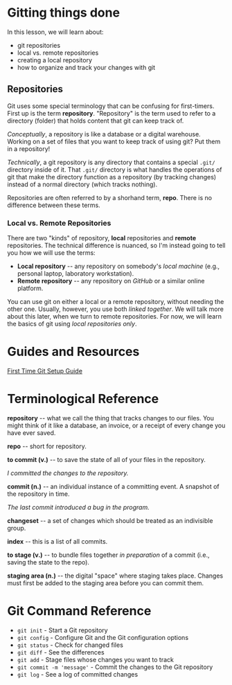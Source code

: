 # Gitting things done
In this lesson, we will learn about:
- git repositories
- local vs. remote repositories
- creating a local repository
- how to organize and track your changes with git

## Repositories
Git uses some special terminology that can be confusing for first-timers. First up is the term **repository**. "Repository" is the term used to refer to a directory (folder) that holds content that git can keep track of.

*Conceptually*, a repository is like a database or a digital warehouse. Working on a set of files that you want to keep track of using git? Put them in a repository!

*Technically*, a git repository is any directory that contains a special `.git/` directory inside of it. That `.git/` directory is what handles the operations of git that make the directory function as a repository (by tracking changes) instead of a normal directory (which tracks nothing).

Repositories are often referred to by a shorhand term, **repo**. There is no difference between these terms.

### Local vs. Remote Repositories
There are two "kinds" of repository, **local** repositories and **remote** repositories. The technical difference is nuanced, so I'm instead going to tell you how we will use the terms:

- **Local repository** -- any repository on somebody's *local machine* (e.g., personal laptop, laboratory workstation).
- **Remote repository** -- any repository on *GitHub* or a similar online platform.

You can use git on either a local or a remote repository, without needing the other one. Usually, however, you use both *linked together*. We will talk more about this later, when we turn to remote repositories. For now, we will learn the basics of git using *local repositories only*.

# Guides and Resources

[First Time Git Setup Guide](https://git-scm.com/book/en/v2/Getting-Started-First-Time-Git-Setup)

# Terminological Reference

**repository** -- what we call the thing that tracks changes to our files. You might think of it like a database, an invoice, or a receipt of every change you have ever saved.

**repo** -- short for repository.

**to commit (v.)** -- to save the state of all of your files in the repository.

_I committed the changes to the repository._

**commit (n.)** -- an individual instance of a committing event. A snapshot of the repository in time.

_The last commit introduced a bug in the program._

**changeset** -- a set of changes which should be treated as an indivisible group.

**index** -- this is a list of all commits.

**to stage (v.)** -- to bundle files together *in preparation* of a commit (i.e., saving the state to the repo).

**staging area (n.)** -- the digital "space" where staging takes place. Changes must first be added to the staging area before you can commit them.

# Git Command Reference

* `git init` - Start a Git repository
* `git config` - Configure Git and the Git configuration options
* `git status` - Check for changed files
* `git diff` - See the differences
* `git add` - Stage files whose changes you want to track
* `git commit -m 'message'` - Commit the changes to the Git repository
* `git log` - See a log of committed changes
